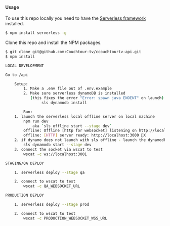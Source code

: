 #### Usage

To use this repo locally you need to have the [Serverless framework](https://serverless.com) installed.

``` bash
$ npm install serverless -g
```

Clone this repo and install the NPM packages.

``` bash
$ git clone git@github.com:Couchtour-tv/ccouchtourtv-api.git
$ npm install
```

``` bash
LOCAL DEVELOPMENT

Go to /api

	Setup:
        1. Make a .env file out of .env.example
        2. Make sure serverless dynamoDB is installed
           (this fixes the error "Error: spawn java ENOENT" on launch).
                sls dynamodb install

        Run:
	1. launch the serverless local offline server on local machine
  		npm run dev
  			aka `sls offline start --stage dev`
		offline: Offline [http for websocket] listening on http://localhost:3001
		offline: [HTTP] server ready: http://localhost:3000 🚀X
	2. if dynamo does not launch with sls offline - launch the dynamodb-local server
  		sls dynamodb start --stage dev
	3. connect the socket via wscat to test
  		wscat -c ws://localhost:3001
```

``` bash
STAGING/QA DEPLOY

	1. serverless deploy --stage qa

	2. connect to wscat to test
		wscat -c QA_WEBSOCKET_URL
```


``` bash
PRODUCTION DEPLOY

	1. serverless deploy --stage prod

	2. connect to wscat to test
		wscat -c PRODUCTION_WEBSOCKET_WSS_URL
```
